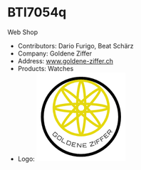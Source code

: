 # BTI7054q
Web Shop

* Contributors: Dario Furigo, Beat Schärz
* Company: Goldene Ziffer
* Address: www.goldene-ziffer.ch
* Products: Watches
* Logo: ![Logo](https://github.com/VirtSyntaxError/BTI7054q-DaBi/blob/master/2065f1b0-61cb-423b-9ebb-f0cee71609a0.png)
